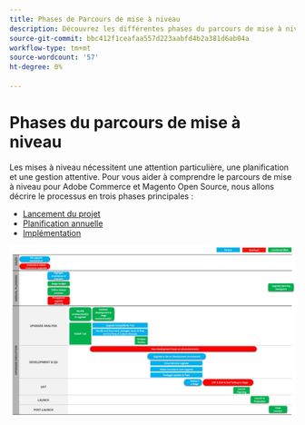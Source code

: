 ```yaml
---
title: Phases de Parcours de mise à niveau
description: Découvrez les différentes phases du parcours de mise à niveau pour les projets Adobe Commerce et Magento Open Source.
source-git-commit: bbc412f1ceafaa557d223aabfd4b2a381d6ab04a
workflow-type: tm+mt
source-wordcount: '57'
ht-degree: 0%

---
```



# Phases du parcours de mise à niveau

Les mises à niveau nécessitent une attention particulière, une planification et une gestion attentive. Pour vous aider à comprendre le parcours de mise à niveau pour Adobe Commerce et Magento Open Source, nous allons décrire le processus en trois phases principales :

- [Lancement du projet](project-launch.md)
- [Planification annuelle](annual-planning.md)
- [Implémentation](implementation.md)

![](../../assets/upgrade-guide/upgrade-journey-phases.svg)
